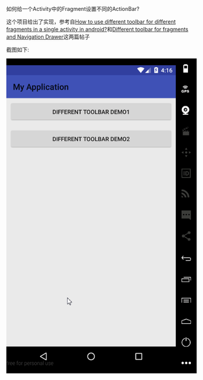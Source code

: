 如何给一个Activity中的Fragment设置不同的ActionBar?

这个项目给出了实现，参考自[How to use different toolbar for different fragments in a single activity in android?](https://stackoverflow.com/questions/39909716/how-to-use-different-toolbar-for-different-fragments-in-a-single-activity-in-and)和[Different toolbar for fragments and Navigation Drawer](https://stackoverflow.com/questions/35015182/different-toolbar-for-fragments-and-navigation-drawer)这两篇帖子

截图如下:

![screenshot](screenshot/screen.gif)



